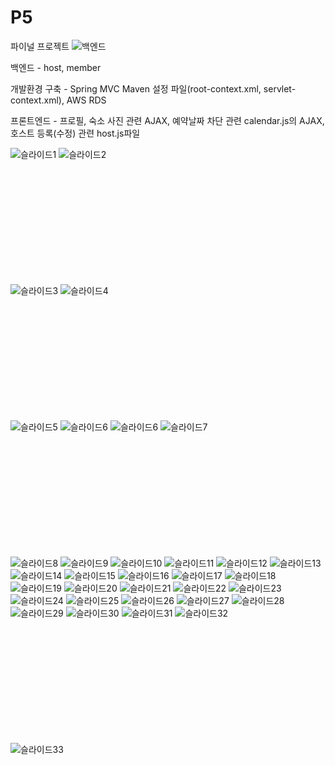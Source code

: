 # P5
파이널 프로젝트
![백엔드](https://user-images.githubusercontent.com/65955752/82902344-4931c580-9f9a-11ea-8ae4-373453220155.PNG)

백엔드 - host, member

개발환경 구축 - Spring MVC Maven 설정 파일(root-context.xml, servlet-context.xml), AWS RDS

프론트엔드 - 프로필, 숙소 사진 관련 AJAX, 예약날짜 차단 관련 calendar.js의 AJAX, 호스트 등록(수정) 관련 host.js파일 

![슬라이드1](https://user-images.githubusercontent.com/65955752/83328054-61b41f80-a2bb-11ea-812c-0505cd630db2.jpg)
![슬라이드2](https://user-images.githubusercontent.com/65955752/83327263-683f9880-a2b5-11ea-806c-bada2088316a.JPG)

<br /><br /><br /><br /><br /><br /><br /><br /><br /><br />

![슬라이드3](https://user-images.githubusercontent.com/65955752/83327264-68d82f00-a2b5-11ea-90d6-ccf2513ef5aa.JPG)
![슬라이드4](https://user-images.githubusercontent.com/65955752/83327265-68d82f00-a2b5-11ea-8d8e-3a270d0296c0.JPG)

<br /><br /><br /><br /><br /><br /><br /><br /><br /><br />

![슬라이드5](https://user-images.githubusercontent.com/65955752/83509794-f6f72400-a506-11ea-9a5c-edd923aff409.JPG)
![슬라이드6](https://user-images.githubusercontent.com/65955752/83509797-f8285100-a506-11ea-9138-bf21a6b3aa19.JPG)
![슬라이드6](https://user-images.githubusercontent.com/65955752/83327268-6a095c00-a2b5-11ea-87c5-635502a96503.JPG)
![슬라이드7](https://user-images.githubusercontent.com/65955752/83327269-6aa1f280-a2b5-11ea-8644-4ae891d55b91.JPG)

<br /><br /><br /><br /><br /><br /><br /><br /><br /><br />

![슬라이드8](https://user-images.githubusercontent.com/65955752/83327270-6aa1f280-a2b5-11ea-9eaa-0b1ee5a7e8a1.JPG)
![슬라이드9](https://user-images.githubusercontent.com/65955752/83327271-6b3a8900-a2b5-11ea-81f4-23cc689c1449.JPG)
![슬라이드10](https://user-images.githubusercontent.com/65955752/83327272-6b3a8900-a2b5-11ea-95a1-cade71ac2c38.JPG)
![슬라이드11](https://user-images.githubusercontent.com/65955752/83327273-6bd31f80-a2b5-11ea-8700-09b9661e7660.JPG)
![슬라이드12](https://user-images.githubusercontent.com/65955752/83327274-6bd31f80-a2b5-11ea-87ff-577691ff1c10.JPG)
![슬라이드13](https://user-images.githubusercontent.com/65955752/83327275-6c6bb600-a2b5-11ea-8623-fdc8d722072f.JPG)
![슬라이드14](https://user-images.githubusercontent.com/65955752/83327276-6c6bb600-a2b5-11ea-93d5-89f6e383e200.JPG)
![슬라이드15](https://user-images.githubusercontent.com/65955752/83327277-6d044c80-a2b5-11ea-8838-9ce8b2d7a86c.JPG)
![슬라이드16](https://user-images.githubusercontent.com/65955752/83327279-6d9ce300-a2b5-11ea-92e5-0a855f4edcee.JPG)
![슬라이드17](https://user-images.githubusercontent.com/65955752/83327280-6d9ce300-a2b5-11ea-9a06-1ba26a90dbd5.JPG)
![슬라이드18](https://user-images.githubusercontent.com/65955752/83327281-6e357980-a2b5-11ea-8fd6-e21e090f3372.JPG)
![슬라이드19](https://user-images.githubusercontent.com/65955752/83327282-6e357980-a2b5-11ea-94ba-307b30129f01.JPG)
![슬라이드20](https://user-images.githubusercontent.com/65955752/83327283-6ece1000-a2b5-11ea-96ac-fc8f53c905f3.JPG)
![슬라이드21](https://user-images.githubusercontent.com/65955752/83327284-6ece1000-a2b5-11ea-97d1-eed62019c1bf.JPG)
![슬라이드22](https://user-images.githubusercontent.com/65955752/83327285-6f66a680-a2b5-11ea-9b62-ddcc46ad473b.JPG)
![슬라이드23](https://user-images.githubusercontent.com/65955752/83327286-6fff3d00-a2b5-11ea-8836-cb6e04c11f1a.JPG)
![슬라이드24](https://user-images.githubusercontent.com/65955752/83327287-6fff3d00-a2b5-11ea-8c78-1b38bcf00c16.JPG)
![슬라이드25](https://user-images.githubusercontent.com/65955752/83327288-7097d380-a2b5-11ea-8a21-a3a1498e6b1e.JPG)
![슬라이드26](https://user-images.githubusercontent.com/65955752/83327292-7097d380-a2b5-11ea-8847-eb35c025a7b2.JPG)
![슬라이드27](https://user-images.githubusercontent.com/65955752/83327294-71306a00-a2b5-11ea-92b8-c3808439e45a.JPG)
![슬라이드28](https://user-images.githubusercontent.com/65955752/83327295-71306a00-a2b5-11ea-9d82-2c3f38e55f16.JPG)
![슬라이드29](https://user-images.githubusercontent.com/65955752/83327296-71c90080-a2b5-11ea-9d8e-cabfeba40300.JPG)
![슬라이드30](https://user-images.githubusercontent.com/65955752/83327297-71c90080-a2b5-11ea-9095-392a8a1d84a8.JPG)
![슬라이드31](https://user-images.githubusercontent.com/65955752/83327298-72619700-a2b5-11ea-9937-24a0799792bd.JPG)
![슬라이드32](https://user-images.githubusercontent.com/65955752/83327299-72fa2d80-a2b5-11ea-81fa-f78f572d0bb6.JPG)

<br /><br /><br /><br /><br /><br /><br /><br /><br /><br />

![슬라이드33](https://user-images.githubusercontent.com/65955752/83327300-72fa2d80-a2b5-11ea-857c-209c703ea3ba.JPG)
